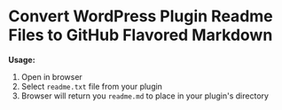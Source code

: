 Convert WordPress Plugin Readme Files to GitHub Flavored Markdown
==================================================================

**Usage:**
1. Open in browser
2. Select `readme.txt` file from your plugin
3. Browser will return you `readme.md` to place in your plugin's directory